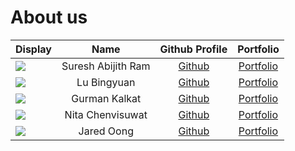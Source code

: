 # About us

| Display                                                    |        Name        |             Github Profile             |             Portfolio             |
|------------------------------------------------------------|:------------------:|:--------------------------------------:|:---------------------------------:|
| ![](https://via.placeholder.com/100.png?text=Photo)        | Suresh Abijith Ram |     [Github](https://github.com/)      |  [Portfolio](team/topgun2001.md)  |
| ![](https://avatars.githubusercontent.com/u/101538126?v=4) |    Lu Bingyuan     | [Github](https://github.com/notbingsu) |  [Portfolio](team/notbingsu.md)   |
| ![](https://via.placeholder.com/100.png?text=Photo)        |   Gurman Kalkat    |     [Github](https://github.com/)      | [Portfolio](team/gurmankalkat.md) |
| ![](https://avatars.githubusercontent.com/u/88151966?v=4)  |  Nita Chenvisuwat  | [Github](https://github.com/junenita)  |   [Portfolio](team/junenita.md)   |
| ![](https://avatars.githubusercontent.com/u/88092096?v=4)  |     Jared Oong     | [Github](https://github.com/jaredoong) |  [Portfolio](team/jaredoong.md)   |
